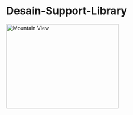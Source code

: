 # Desain-Support-Library
<img src="https://photos-6.dropbox.com/t/2/AACXR9-dUNXjQbcZlGA8MnU2cHqTY00OGXP83p2GSPXC5w/12/63121459/png/32x32/1/_/1/2/Screenshot%20from%202015-08-04%2012%3A11%3A47.png" alt="Mountain View" style="width:304px;height:228px;">
